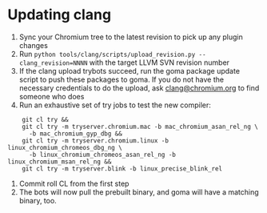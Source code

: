 # Updating clang

1.  Sync your Chromium tree to the latest revision to pick up any plugin
    changes
1.  Run `python tools/clang/scripts/upload_revision.py --clang_revision=NNNN`
    with the target LLVM SVN revision number
1.  If the clang upload trybots succeed, run the goma package update script to
    push these packages to goma. If you do not have the necessary credentials to
    do the upload, ask clang@chromium.org to find someone who does
1.  Run an exhaustive set of try jobs to test the new compiler:
```
    git cl try &&
    git cl try -m tryserver.chromium.mac -b mac_chromium_asan_rel_ng \
      -b mac_chromium_gyp_dbg &&
    git cl try -m tryserver.chromium.linux -b linux_chromium_chromeos_dbg_ng \
      -b linux_chromium_chromeos_asan_rel_ng -b linux_chromium_msan_rel_ng &&
    git cl try -m tryserver.blink -b linux_precise_blink_rel
```
1.  Commit roll CL from the first step
1.  The bots will now pull the prebuilt binary, and goma will have a matching
    binary, too.
